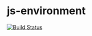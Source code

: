 # js-environment

[![Build Status](https://travis-ci.org/michael-basweti/js-environment.svg?branch=master)](https://travis-ci.org/michael-basweti/js-environment)
